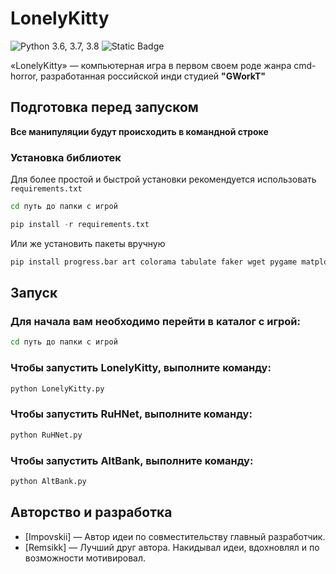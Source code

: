 # LonelyKitty
![Python 3.6, 3.7, 3.8](http://img.shields.io/pypi/pyversions/clubhouse?color=blueviolet)
![Static Badge](https://img.shields.io/badge/Pre-Alpha)


«LonelyKitty» — компьютерная игра в первом своем роде жанра cmd-horror, разработанная российской инди студией **"GWorkT"**


## Подготовка перед запуском
**Все манипуляции будут проиcходить в командной строке**
### Установка библиотек
Для более простой и быстрой установки рекомендуется использовать ```requirements.txt```
  ```cmd
cd путь до папки с игрой
```

  ```python
pip install -r requirements.txt
```
                          
Или же установить пакеты вручную 
  ```python
pip install progress.bar art colorama tabulate faker wget pygame matplotlib
```

## Запуск
### Для начала вам необходимо перейти в каталог с игрой:
```cmd
cd путь до папки с игрой
```
### Чтобы запустить LonelyKitty, выполните команду:

```cmd
python LonelyKitty.py
```
### Чтобы запустить RuHNet, выполните команду:
```cmd
python RuHNet.py
```
### Чтобы запустить AltBank, выполните команду:
```cmd
python AltBank.py
```



## Авторство и разработка
- [Impovskii] — Автор идеи по совместительству главный разработчик.
- [Remsikk] — Лучший друг автора. Накидывал идеи, вдохновлял и по возможности мотивировал.
